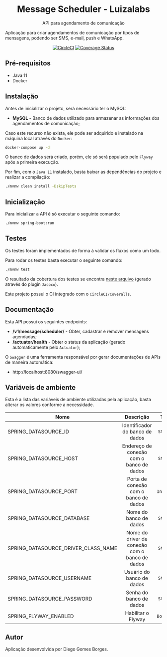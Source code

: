 <h1 align="center">Message Scheduler - Luizalabs</h1>
<p align="center">API para agendamento de comunicação</p>

Aplicação para criar agendamentos de comunicação por tipos de mensagens, podendo ser SMS, e-mail, push e WhatsApp.

<div align="center">

[![CircleCI](https://circleci.com/gh/diegogborges/message-scheduler/tree/main.svg?style=svg)](https://circleci.com/gh/diegogborges/message-scheduler/tree/main) [![Coverage Status](https://coveralls.io/repos/github/diegogborges/message-scheduler/badge.svg?branch=main)](https://coveralls.io/github/diegogborges/message-scheduler?branch=main)

</div>

## Pré-requisitos

* Java 11
* Docker

## Instalação

Antes de inicializar o projeto, será necessário ter o MySQL:

* __MySQL__ - Banco de dados utilizado para armazenar as informações dos agendamentos de comunicação;

Caso este recurso não exista, ele pode ser adquirido e instalado na máquina local através do `Docker`:

```sh
docker-compose up -d
```

O banco de dados será criado, porém, ele só será populado pelo `Flyway` após a primeira execução.

Por fim, com o `Java 11` instalado, basta baixar as dependências do projeto e realizar a compilação:

```sh
./mvnw clean install -DskipTests
```

## Inicialização

Para inicializar a API é só executar o seguinte comando:

```sh
./mvnw spring-boot:run
```

## Testes

Os testes foram implementados de forma à validar os fluxos como um todo.

Para rodar os testes basta executar o seguinte comando:

```sh
./mvnw test
```

O resultado da cobertura dos testes se encontra [neste arquivo](./target/jacoco/index.html) (gerado através do plugin `Jacoco`).

Este projeto possui o CI integrado com o `CircleCI/Coveralls`.

## Documentação

Esta API possui os seguintes endpoints:

* __/v1/message/scheduler/__ - Obter, cadastrar e remover mensagens agendadas;
* __/actuator/health__ - Obter o status da aplicação (gerado automaticamente pelo `Actuator`);

O `Swagger` é uma ferramenta responsável por gerar documentações de APIs de maneira automática:

* http://localhost:8080/swagger-ui/

## Variáveis de ambiente

Esta é a lista das variáveis de ambiente utilizadas pela aplicação, basta alterar os valores conforme a necessidade.

| Nome | Descrição | Tipo | Valor Padrão |
|------|:---------:|:----:|-------------:|
| SPRING_DATASOURCE_ID | Identificador do banco de dados | `String` | `mysql` |
| SPRING_DATASOURCE_HOST | Endereço de conexão com o banco de dados | `String` | `localhost` |
| SPRING_DATASOURCE_PORT | Porta de conexão com o banco de dados | `Integer` | `3306` |
| SPRING_DATASOURCE_DATABASE | Nome do banco de dados | `String` | `message-scheduler` |
| SPRING_DATASOURCE_DRIVER_CLASS_NAME | Nome do driver de conexão com o banco de dados | `String` | `com.mysql.jdbc.Driver` |
| SPRING_DATASOURCE_USERNAME | Usuário do banco de dados | `String` | `user_db` |
| SPRING_DATASOURCE_PASSWORD | Senha do banco de dados | `String` | `password_db` |
| SPRING_FLYWAY_ENABLED | Habilitar o Flyway | `Boolean` | `true` |

## Autor

Aplicação desenvolvida por Diego Gomes Borges.
